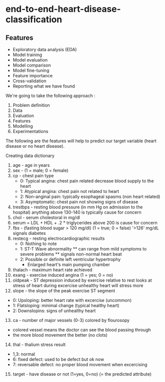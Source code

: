 # end-to-end-heart-disease-classification
## Features
- Exploratory data analysis (EDA) 
- Model training 
- Model evaluation
- Model comparison 
- Model fine-tuning 
- Feature importance 
- Cross-validation 
- Reporting what we have found 

We're going to take the following approach :
1. Problem definition
2. Data
3. Evaluation
4. Features
5. Modelling
6. Experimentations

The following are the features will help to predict our target variable (heart disease or no heart disease).

Creating data dictionary

1. age - age in years
2. sex - (1 = male; 0 = female)
3. cp - chest pain type
   * 0: Typical angina: chest pain related decrease blood supply to the  heart
   * 1: Atypical angina: chest pain not related to heart
   * 2: Non-anginal pain: typically esophageal spasms (non heart related)
   * 3: Asymptomatic: chest pain not showing signs of disease
4. trestbps - resting blood pressure (in mm Hg on admission to the hospital) anything above 130-140 is typically cause for concern
5. chol - serum cholestoral in mg/dl
6. serum = LDL + HDL + .2 * triglycerides
above 200 is cause for concern
7. fbs - (fasting blood sugar > 120 mg/dl) (1 = true; 0 = false)
'>126' mg/dL signals diabetes
8. restecg - resting electrocardiographic results
   * 0: Nothing to note
   * 1: ST-T Wave abnormality
        ** can range from mild symptoms to severe problems
        ** signals non-normal heart beat
   * 2: Possible or definite left ventricular hypertrophy
       * Enlarged heart's main pumping chamber
9. thalach - maximum heart rate achieved
10. exang - exercise induced angina (1 = yes; 0 = no)
11. oldpeak - ST depression induced by exercise relative to rest looks    at stress of heart during excercise unhealthy heart will stress more
12. slope - the slope of the peak exercise ST segment
   * 0: Upsloping: better heart rate with excercise (uncommon)
   * 1: Flatsloping: minimal change (typical healthy heart)
   * 2: Downslopins: signs of unhealthy heart
13. ca - number of major vessels (0-3) colored by flourosopy
   * colored vessel means the doctor can see the blood passing through
   * the more blood movement the better (no clots)
14. thal - thalium stress result
   * 1,3: normal
   * 6: fixed defect: used to be defect but ok now
   * 7: reversable defect: no proper blood movement when excercising
15. target - have disease or not (1=yes, 0=no) (= the predicted attribute)
